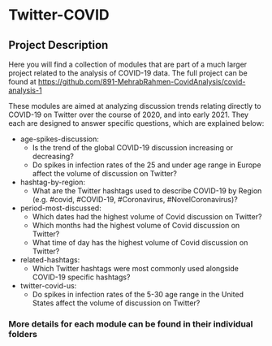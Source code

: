 # Twitter-COVID
## Project Description
Here you will find a collection of modules that are part of a much larger project related to the analysis of COVID-19 data.  The full project can be found at https://github.com/891-MehrabRahmen-CovidAnalysis/covid-analysis-1

These modules are aimed at analyzing discussion trends relating directly to COVID-19 on Twitter over the course of 2020, and into early 2021.  They each are designed to answer specific questions, which are explained below:
* age-spikes-discussion:
  * Is the trend of the global COVID-19 discussion increasing or decreasing?
  * Do spikes in infection rates of the 25 and under age range in Europe affect the volume of discussion on Twitter?
* hashtag-by-region:
  * What are the Twitter hashtags used to describe COVID-19 by Region (e.g. #covid, #COVID-19, #Coronavirus, #NovelCoronavirus)?
* period-most-discussed:
  * Which dates had the highest volume of Covid discussion on Twitter?
  * Which months had the highest volume of Covid discussion on Twitter?
  * What time of day has the highest volume of Covid discussion on Twitter?
* related-hashtags:
  * Which Twitter hashtags were most commonly used alongside COVID-19 specific hashtags?
* twitter-covid-us:
  * Do spikes in infection rates of the 5-30 age range in the United States affect the volume of discussion on Twitter?

### More details for each module can be found in their individual folders